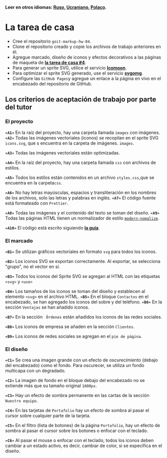 **Leer en otros idiomas: [Ruso](README.md), [Ucraniano](README.ua.md),
[Polaco](README.pl.md).**

# La tarea de casa

- Cree el repositorio `goit-markup-hw-04`.
- Clone el repositorio creado y copie los archivos de trabajo anteriores en él.
- Agregue marcado, diseño de iconos y efectos decorativos a las páginas de maqueta de
  [**la tarea de casa #4**](<https://www.figma.com/file/oTYBECAN79dXy19hzWObO4/Web-Studio-(Version-2.1)?node-id=1%3A293>).
- Para generar un sprite SVG, utilice el servicio [**Icomoon**](https://icomoon.io/).
- Para optimizar el sprite SVG generado, use el servicio
  [**svgomg**](https://jakearchibald.github.io/svgomg/).
- Configure las `GitHub Pages`y agregue un enlace a la página en vivo en el encabezado del repositorio de
  GitHub.

## Los criterios de aceptación de trabajo por parte del tutor
### El proyecto

**`«A1»`** En la raíz del proyecto, hay una carpeta llamada `images` con imágenes.
**`«A2»`** Todas las imágenes vectoriales (iconos) se recopilan en el sprite SVG `icons.svg`,
que s encuentra en la carpeta de imágenes. `images`.

**`«A3»`** Todas las imágenes vectoriales están optimizadas.

**`«A4»`** En la raíz del proyecto, hay una carpeta llamada `css` con archivos de estilos.

**`«A5»`** Todos los estilos están contenidos en un archivo `styles.css`,que se encuentra en la carpeta`css`.

**`«A6»`** No hay letras mayúsculas, espacios y transliteración en los nombres de los archivos, solo las letras y palabras en inglés.
**`«A7»`** El código fuente está formateado con   `Prettier`.

**`«A8»`** Todas las imágenes y el contenido del texto se toman del diseño.
**`«A9»`** Todas las páginas HTML tienen un normalizador de estilo
[`modern-nomalize`](https://github.com/sindresorhus/modern-normalize).

**`«A10»`** El código está escrito siguiendo [**la guía**](https://codeguide.co/).

### El marcado

**`«B1»`** Se utilizan gráficos vectoriales en formato `svg` para todos los iconos.

**`«B2»`** Los iconos SVG se exportan correctamente. Al exportar, se selecciona "grupo", no el vector en sí.

**`«B3»`** Todos los iconos del Sprite SVG se agregan al HTML con las etiquetas `<svg>` y
`<use>`

**`«B4»`** Los tamaños de los iconos se toman del diseño y establecen al elemento `<svg>` en el archivo HTML.
**`«B5»`** En el bloque `Contactos` en el encabezado, se han agregado los iconos del sobre y del teléfono.
**`«B6»`** En la sección `Ventajas` se han añadido iconos.

**`«B7»`** En la sección ` Órdenes` están añadidos los iconos de las redes sociales.

**`«B8»`** Los iconos de empresa se añaden en la sección `Clientes`.

**`«B9»`** Los iconos de redes sociales se agregan en el `pie de página`.

### El diseño

**`«C1»`** Se crea una imagen grande con un efecto de oscurecimiento (debajo del encabezado) como el fondo. Para oscurecer, se utiliza un fondo multicapa con un degradado.

**`«C2»`** La imagen de fondo en el bloque debajo del encabezado no se extiende más que su tamaño original `1600рх`.

**`«C3»`** Hay un efecto de sombra permanente en las cartas de la sección `Nuestro equipo`.

**`«C4»`** En las tarjetas de `Portafolio` hay un efecto de sombra al pasar el cursor sobre cualquier parte de la tarjeta.

**`«C5»`** En el filtro (lista de botones) de la página `Portafolio`, hay un efecto de sombra al pasar el cursor sobre los botones o enfocar con el teclado.

**`«C6»`** Al pasar el mouse o enfocar con el teclado, todos los iconos deben cambiar a un estado activo, es decir, cambiar de color, si se especifica en el diseño.
